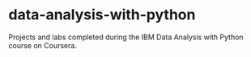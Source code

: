 # data-analysis-with-python
Projects and labs completed during the IBM Data Analysis with Python course on Coursera.
